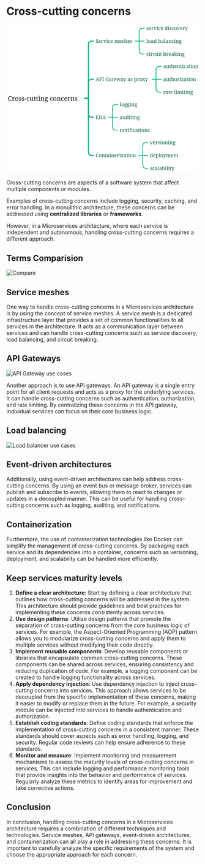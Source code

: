 # Cross-cutting concerns

![overview](./overview.png)

Cross-cutting concerns are aspects of a software system that affect multiple components or modules. 

Examples of cross-cutting concerns include logging, security, caching, and error handling. In a monolithic architecture, these concerns can be addressed using **centralized libraries** or **frameworks**. 

However, in a Microservices architecture, where each service is independent and autonomous, handling cross-cutting concerns requires a different approach.


## Terms Comparision
![Compare](https://i.pinimg.com/originals/f8/a0/67/f8a067eb303f0bb99cda1cf4c60efb04.jpg)


## Service meshes

One way to handle cross-cutting concerns in a Microservices architecture is by using the concept of service meshes. A service mesh is a dedicated infrastructure layer that provides a set of common functionalities to all services in the architecture. It acts as a communication layer between services and can handle cross-cutting concerns such as service discovery, load balancing, and circuit breaking.

## API Gateways

![API Gateway use cases](https://i.pinimg.com/736x/a2/56/5e/a2565e46303f80c8e673f4f222b87893.jpg)

Another approach is to use API gateways. An API gateway is a single entry point for all client requests and acts as a proxy for the underlying services. It can handle cross-cutting concerns such as authentication, authorization, and rate limiting. By centralizing these concerns in the API gateway, individual services can focus on their core business logic.

## Load balancing 
![Load balancer use cases](https://i.pinimg.com/564x/db/4f/eb/db4feb17e82e66ebd4cc2a82ec56f07e.jpg)

## Event-driven architectures
Additionally, using event-driven architectures can help address cross-cutting concerns. By using an event bus or message broker, services can publish and subscribe to events, allowing them to react to changes or updates in a decoupled manner. This can be useful for handling cross-cutting concerns such as logging, auditing, and notifications.

## Containerization
Furthermore, the use of containerization technologies like Docker can simplify the management of cross-cutting concerns. By packaging each service and its dependencies into a container, concerns such as versioning, deployment, and scalability can be handled more efficiently.

## Keep services maturity levels

1. **Define a clear architecture**: Start by defining a clear architecture that outlines how cross-cutting concerns will be addressed in the system. This architecture should provide guidelines and best practices for implementing these concerns consistently across services.
2. **Use design patterns**: Utilize design patterns that promote the separation of cross-cutting concerns from the core business logic of services. For example, the Aspect-Oriented Programming (AOP) pattern allows you to modularize cross-cutting concerns and apply them to multiple services without modifying their code directly.
3. **Implement reusable components**: Develop reusable components or libraries that encapsulate common cross-cutting concerns. These components can be shared across services, ensuring consistency and reducing duplication of code. For example, a logging component can be created to handle logging functionality across services.
4. **Apply dependency injection**: Use dependency injection to inject cross-cutting concerns into services. This approach allows services to be decoupled from the specific implementation of these concerns, making it easier to modify or replace them in the future. For example, a security module can be injected into services to handle authentication and authorization.
5. **Establish coding standards**: Define coding standards that enforce the implementation of cross-cutting concerns in a consistent manner. These standards should cover aspects such as error handling, logging, and security. Regular code reviews can help ensure adherence to these standards.
6. **Monitor and measure**: Implement monitoring and measurement mechanisms to assess the maturity levels of cross-cutting concerns in services. This can include logging and performance monitoring tools that provide insights into the behavior and performance of services. Regularly analyze these metrics to identify areas for improvement and take corrective actions.

## Conclusion
In conclusion, handling cross-cutting concerns in a Microservices architecture requires a combination of different techniques and technologies. Service meshes, API gateways, event-driven architectures, and containerization can all play a role in addressing these concerns. It is important to carefully analyze the specific requirements of the system and choose the appropriate approach for each concern.